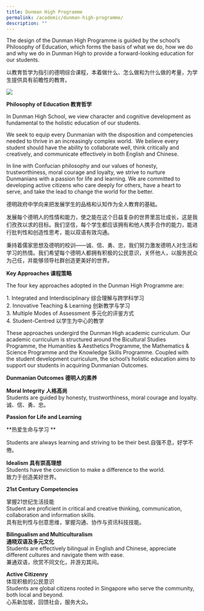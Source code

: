 ```yaml
---
title: Dunman High Programme
permalink: /academic/dunman-high-programme/
description: ""
---
```

The design of the Dunman High Programme is guided by the school’s Philosophy of Education, which forms the basis of what we do, how we do and why we do in Dunman High to provide a forward-looking education for our students.

以教育哲学为指引的德明综合课程，本着做什么、怎么做和为什么做的考量，为学生提供具有前瞻性的教育。

<p><img src="https://dunmanhigh.moe.edu.sg/wp-content/uploads/2016/07/swissroll.png" /></p>


**Philosophy of Education 教育哲学**

In Dunman High School, we view character and cognitive development as fundamental to the holistic education of our students.

We seek to equip every Dunmanian with the disposition and competencies needed to thrive in an increasingly complex world.  We believe every student should have the ability to collaborate well, think critically and creatively, and communicate effectively in both English and Chinese.

In line with Confucian philosophy and our values of honesty, trustworthiness, moral courage and loyalty, we strive to nurture Dunmanians with a passion for life and learning. We are committed to developing active citizens who care deeply for others, have a heart to serve, and take the lead to change the world for the better.

德明政府中学向来把发展学生的品格和认知作为全人教育的基础。

发展每个德明人的性情和能力，使之能在这个日益复杂的世界里茁壮成长，这是我们孜孜以求的目标。我们坚信，每个学生都应该拥有和他人携手合作的能力，能进行批判性和创造性思考，能以双语有效沟通。

秉持着儒家思想及德明的校训——诚、信、勇、忠，我们努力激发德明人对生活和学习的热情。我们希望每个德明人都拥有积极的公民意识，关怀他人，以服务民众为己任，并能够领导社群创造更美好的世界。

**Key Approaches 课程策略**

The four key approaches adopted in the Dunman High Programme are:

1\. Integrated and Interdisciplinary 综合理解与跨学科学习  
2\. Innovative Teaching & Learning 创新教学与学习  
3\. Multiple Modes of Assessment 多元化的评鉴方式  
4\. Student-Centred 以学生为中心的教学

These approaches undergird the Dunman High academic curriculum. Our academic curriculum is structured around the Bicultural Studies Programme, the Humanities & Aesthetics Programme, the Mathematics & Science Programme and the Knowledge Skills Programme. Coupled with the student development curriculum, the school’s holistic education aims to support our students in acquiring Dunmanian Outcomes.

**Dunmanian Outcomes 德明人的素养**

**Moral Integrity** **人格高尚**  
Students are guided by honesty, trustworthiness, moral courage and loyalty.  
诚、信、勇、忠。

**Passion for Life and Learning** 

**热爱生命与学习 **

Students are always learning and striving to be their best.自强不息，好学不倦。

**Idealism 具有崇高理想**  
Students have the conviction to make a difference to the world.  
致力于创造美好世界。

**21st Century Competencies**

掌握21世纪生活技能  
Student are proficient in critical and creative thinking, communication, collaboration and information skills.  
具有批判性与创意思维，掌握沟通、协作与资讯科技技能。

**Bilingualism and Multiculturalism  
通晓双语及多元文化**  
Students are effectively bilingual in English and Chinese, appreciate different cultures and navigate them with ease.  
兼通双语，欣赏不同文化，并游刃其间。

**Active Citizenry** 
<br>体现积极的公民意识  
Students are global citizens rooted in Singapore who serve the community, both local and beyond.  
心系新加坡，回馈社会，服务大众。